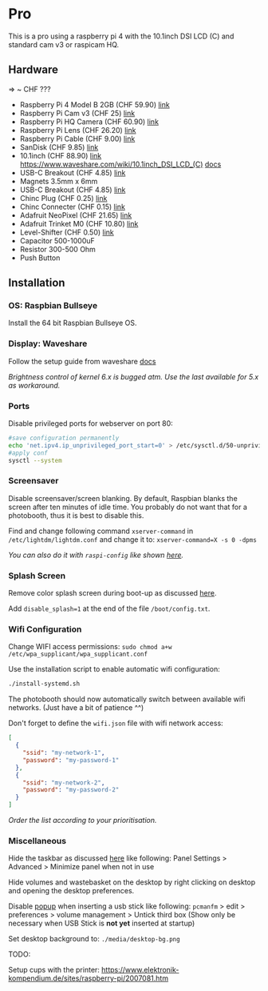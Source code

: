 # Pro

This is a pro using a raspberry pi 4 with the 10.1inch DSI LCD (C) and standard cam v3 or raspicam HQ.

## Hardware

=> ~ CHF ???

- Raspberry Pi 4 Model B 2GB (CHF 59.90) [link](https://www.pi-shop.ch/raspberry-pi-4-model-b-2gb)
- Raspberry Pi Cam v3 (CHF 25) [link](https://www.digikey.ch/de/products/detail/raspberry-pi/SC0872/17278639?utm_adgroup=General&utm_source=google&utm_medium=cpc&utm_campaign=Shopping_Product_All%20%28Catch-up%29&utm_term=&productid=17278639&utm_content=General&utm_id=go_cmp-17998691427_adg-142975836667_ad-615797033692_aud-555897227485:pla-293946777986_dev-c_ext-_prd-17278639_sig-CjwKCAjw7c2pBhAZEiwA88pOFyZh97S-6Jb-mIY3DETJJ-CZq_M5ywdCyjNMjDoEqsGgxqT2vj3AqhoCuTsQAvD_BwE&gclid=CjwKCAjw7c2pBhAZEiwA88pOFyZh97S-6Jb-mIY3DETJJ-CZq_M5ywdCyjNMjDoEqsGgxqT2vj3AqhoCuTsQAvD_BwE)
- Raspberry Pi HQ Camera (CHF 60.90) [link](https://www.pi-shop.ch/hq-camera)
- Raspberry Pi Lens (CHF 26.20) [link](https://www.digitec.ch/de/s1/product/raspberry-pi-camera-diverse-elektronikmodul-13191781)
- Raspberry Pi Cable (CHF 9.00) [link](https://www.pi-shop.ch/flex-kabel-fuer-das-raspberry-pi-kamera-modul-46cm)
- SanDisk (CHF 9.85) [link](https://www.digitec.ch/de/s1/product/sandisk-ultra-flair-16-gb-usb-a-usb-30-usb-stick-5751581?supplier=406802)
- 10.1inch (CHF 88.90) [link](https://www.pi-shop.ch/10-1inch-capacitive-touch-display-for-raspberry-pi) <https://www.waveshare.com/wiki/10.1inch_DSI_LCD_(C)> [docs](https://www.waveshare.com/wiki/10.1inch_DSI_LCD_(C))
- USB-C Breakout (CHF 4.85) [link](https://www.sparkfun.com/products/15100)
- Magnets 3.5mm x 6mm
- USB-C Breakout (CHF 4.85) [link](https://www.sparkfun.com/products/15100)
- Chinc Plug (CHF 0.25) [link](https://www.berrybase.ch/cinch-einbaubuchse-metallausfuehrung-vergoldet-loetmontage)
- Chinc Connecter (CHF 0.15) [link](https://www.berrybase.ch/cinchstecker-kunststoffausfuehrung-mit-knickschutz-loetmontage)
- Adafruit NeoPixel (CHF 21.65) [link](https://www.adafruit.com/product/3636)
- Adafruit Trinket M0 (CHF 10.80) [link](https://www.adafruit.com/product/3500)
- Level-Shifter (CHF 0.50) [link](https://www.adafruit.com/product/1787)
- Capacitor 500-1000uF
- Resistor 300-500 Ohm
- Push Button

## Installation

### OS: Raspbian Bullseye

Install the 64 bit Raspbian Bullseye OS.

### Display: Waveshare

Follow the setup guide from waveshare [docs](https://www.waveshare.com/wiki/10.1inch_DSI_LCD_(C))

_Brightness control of kernel 6.x is bugged atm. Use the last available for 5.x as workaround._

### Ports

Disable privileged ports for webserver on port 80:

```bash
#save configuration permanently
echo 'net.ipv4.ip_unprivileged_port_start=0' > /etc/sysctl.d/50-unprivileged-ports.conf
#apply conf
sysctl --system
```

### Screensaver

Disable screensaver/screen blanking. By default, Raspbian blanks the screen after ten minutes of idle time.
You probably do not want that for a photobooth, thus it is best to disable this.

Find and change following command `xserver-command` in `/etc/lightdm/lightdm.conf` and change it to: `xserver-command=X -s 0 -dpms`

_You can also do it with `raspi-config` like shown [here](https://pimylifeup.com/raspberry-pi-disable-screen-blanking/)._

### Splash Screen

Remove color splash screen during boot-up as discussed [here](<https://forums.raspberrypi.com/viewtopic.php?t=269406>).

Add `disable_splash=1` at the end of the file `/boot/config.txt`.

### Wifi Configuration

Change WIFI access permissions: `sudo chmod a+w /etc/wpa_supplicant/wpa_supplicant.conf`

Use the installation script to enable automatic wifi configuration:

```bash
./install-systemd.sh
```

The photobooth should now automatically switch between available wifi networks. (Just have a bit of patience ^^)

Don't forget to define the `wifi.json` file with wifi network access:

```json
[
  {
    "ssid": "my-network-1",
    "password": "my-password-1"
  },
  {
    "ssid": "my-network-2",
    "password": "my-password-2"
  }
]
```

_Order the list according to your prioritisation._

### Miscellaneous

Hide the taskbar as discussed [here](<https://raspberrypi.stackexchange.com/questions/8874/how-do-i-auto-hide-the-taskbar>) like following: Panel Settings > Advanced > Minimize panel when not in use

Hide volumes and wastebasket on the desktop by right clicking on desktop and opening the desktop preferences.

Disable [popup](<https://ubuntuforums.org/showthread.php?t=1935099>) when inserting a usb stick like following: `pcmanfm` > edit > preferences > volume management > Untick third box (Show only be necessary when USB Stick is **not yet** inserted at startup)

Set desktop background to: `./media/desktop-bg.png`











TODO: 



Setup cups with the printer: <https://www.elektronik-kompendium.de/sites/raspberry-pi/2007081.htm>
